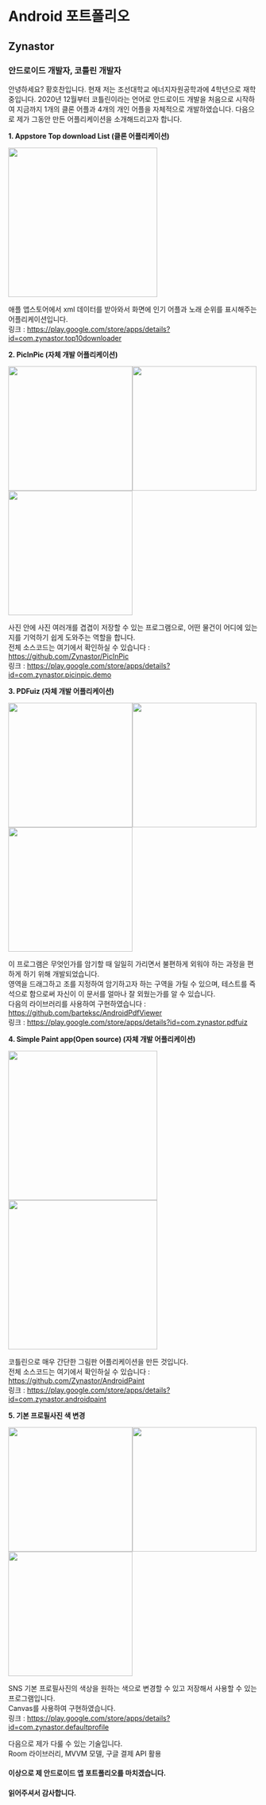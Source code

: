 # Android 포트폴리오
## Zynastor
### 안드로이드 개발자, 코틀린 개발자

안녕하세요? 황호찬입니다. 현재 저는 조선대학교 에너지자원공학과에 4학년으로 재학 중입니다. 2020년 12월부터 코틀린이라는 언어로 안드로이드 개발을 처음으로 시작하여 지금까지 1개의 클론 어플과 4개의 개인 어플을 자체적으로 개발하였습니다.
다음으로 제가 그동안 만든 어플리케이션을 소개해드리고자 합니다.


**1. Appstore Top download List (클론 어플리케이션)**


<img src="https://play-lh.googleusercontent.com/BMlCrMtcrUjRcFSuE9W60GNainCeX1KYKbZWDoWixp5zN6GpYCkIEKdOe-eX-Y7cjA=w2560-h1272-rw" width="300">

애플 앱스토어에서 xml 데이터를 받아와서 화면에 인기 어플과 노래 순위를 표시해주는 어플리케이션입니다.  
링크 : https://play.google.com/store/apps/details?id=com.zynastor.top10downloader

**2. PicInPic (자체 개발 어플리케이션)**


<img src="https://play-lh.googleusercontent.com/TbYg66lF6S5hcnP38J4fcCsIgjeGBnYYro15TXC1flS86sSnIlmGmqb6QMcogBj6sB8=w2560-h1272-rw" width="250"><img src="https://play-lh.googleusercontent.com/Ej1qrFjXRxPzxyg4w-BFz3UUb7K15UTNY_nZB6kXl78BMHDXs0hwctLR6LzC6VVmhQ=w2560-h1272-rw" width="250"><img src="https://play-lh.googleusercontent.com/3jXkb7i0iNLshebwpJfsxEEg0R7DZ1V5oIBbOt0wIrb53HZ-ziCnjfRhQplTEqGpTw=w2560-h1272-rw" width="250">

사진 안에 사진 여러개를 겹겹이 저장할 수 있는 프로그램으로, 어떤 물건이 어디에 있는지를 기억하기 쉽게 도와주는 역할을 합니다.  
전체 소스코드는 여기에서 확인하실 수 있습니다 : https://github.com/Zynastor/PicInPic  
링크 : https://play.google.com/store/apps/details?id=com.zynastor.picinpic.demo  

**3. PDFuiz (자체 개발 어플리케이션)**


<img src="https://play-lh.googleusercontent.com/VLPpRP5shvuPWiFIoRP4_CSavwrbuQ6YBKzgSJ8cVvEsduD_OX-MCG3-xbyTTHG5rgw=w2560-h1272-rw" width="250"><img src="https://play-lh.googleusercontent.com/QHgvFMhZWXxPHvNS9sBeKL86xYUjW8_y31L8JNU_Te8j3JqJxIee8uS9UP5-4ex_BUw=w2560-h1272-rw" width="250"><img src="https://play-lh.googleusercontent.com/sK-SeqQUAOpaZ_dXo3NC9_HJQ8GnE4kbL64B-nMjcIfOsCMhxxF4GVwFUnWSWY_-CQ=w2560-h1272-rw" width="250">

이 프로그램은 무엇인가를 암기할 때 일일히 가리면서 불편하게 외워야 하는 과정을 편하게 하기 위해 개발되었습니다.  
영역을 드래그하고 조를 지정하여 암기하고자 하는 구역을 가릴 수 있으며, 테스트를 즉석으로 함으로써 자신이 이 문서를 얼마나 잘 외웠는가를 알 수 있습니다.  
다음의 라이브러리를 사용하여 구현하였습니다 : https://github.com/barteksc/AndroidPdfViewer  
링크 : https://play.google.com/store/apps/details?id=com.zynastor.pdfuiz  

**4. Simple Paint app(Open source) (자체 개발 어플리케이션)**


<img src="https://play-lh.googleusercontent.com/ZKP2Vxp080dhVIVUBV__V5s3xmd90VCXYiIf0tSDWw5gUhmf22gUAhsexPoA143Emw=w2560-h1272-rw" width="300"><img src="https://play-lh.googleusercontent.com/E36kyNk-FlxE3S6pUd2P3d-re1cDh8PZExMn6V6N0oRpOp7r0It7jKA5lICjBhGk1PQD=w2560-h1272-rw" width="300">

코틀린으로 매우 간단한 그림판 어플리케이션을 만든 것입니다.  
전체 소스코드는 여기에서 확인하실 수 있습니다 : https://github.com/Zynastor/AndroidPaint  
링크 : https://play.google.com/store/apps/details?id=com.zynastor.androidpaint  

**5. 기본 프로필사진 색 변경**


<img src="https://play-lh.googleusercontent.com/LCC56YrP9LSnkC4tZMlZ7Zo03N4j7DCYAdEVNCCidHQD5xchs-Vt-lW1VXqtodrvTFI=w2560-h1272-rw" width="250"><img src="https://play-lh.googleusercontent.com/KnkEndAQ0U2FQcWZ8wa6Ra5BiDbvpalkq9FR_f4i7CCNpqFLo-CTftR0jp3ssAISVQ=w2560-h1272-rw" width="250"><img src="https://play-lh.googleusercontent.com/TYniHD5MJYjr6SygQh0hcL4Xq9_Y-yPjPsF88fvWrCXtbQJE0VGuWkG_7q8fQW3MqQ=w2560-h1272-rw" width="250">


SNS 기본 프로필사진의 색상을 원하는 색으로 변경할 수 있고 저장해서 사용할 수 있는 프로그램입니다.  
Canvas를 사용하여 구현하였습니다.  
링크 : https://play.google.com/store/apps/details?id=com.zynastor.defaultprofile  


다음으로 제가 다룰 수 있는 기술입니다.   
Room 라이브러리, MVVM 모델, 구글 결제 API 활용  


#### 이상으로 제 안드로이드 앱 포트폴리오를 마치겠습니다.  
#### 읽어주셔서 감사합니다.  
